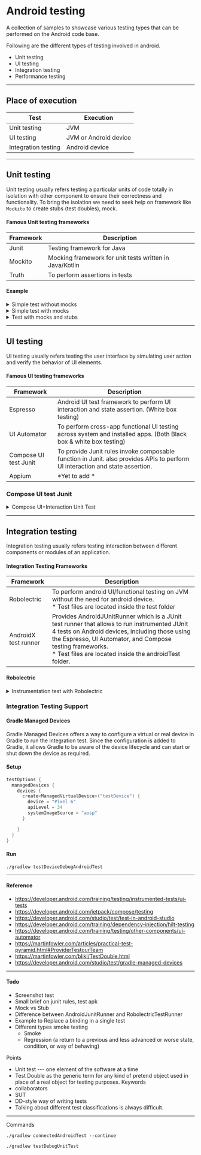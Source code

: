 # Android testing

A collection of samples to showcase various testing types that can be performed on the Android code base.

Following are the different types of testing involved in android.

* Unit testing
* UI testing
* Integration testing
* Performance testing

<hr/>

## Place of execution

| Test 				           | Execution             |
|---------------------|-----------------------|
| Unit testing        | JVM                   |
| UI testing          | JVM or Android device |
| Integration testing | Android device        |

<hr/>

## Unit testing

Unit testing usually refers testing a particular units of code totally in isolation with other component to ensure their
correctness and functionality.
To bring the isolation we need to seek help on framework like `Mockito` to create stubs (test doubles), mock.

#### Famous Unit testing frameworks

| Framework 			 | Description                                             |    
|---------------|---------------------------------------------------------|
| Junit         | Testing framework for Java                              |
| Mockito       | Mocking framework for unit tests written in Java/Kotlin |
| Truth         | To perform assertions in tests                          |

#### Example

<details>
<summary>Simple test without mocks</summary>

#### System under test

```kotlin
data class Email(val value: String?) : Parcelable {
    fun isValid(): Boolean {
        return if (value == null) false else PatternsCompat.EMAIL_ADDRESS.matcher(value).matches()
    }
}
```

#### Test

```kotlin
class EmailTest {

    @Test
    fun shouldReturnIsValidAsFalseWhenEmailIsNull() {
        Truth.assertThat(Email(null).isValid()).isFalse()
    }

    @Test
    fun shouldReturnIsValidAsFalseWhenEmailIsInvalid() {
        Truth.assertThat(Email("aa@.com").isValid()).isFalse()
        Truth.assertThat(Email("aacd@aa.com@").isValid()).isFalse()
        Truth.assertThat(Email("").isValid()).isFalse()
        Truth.assertThat(Email("@gmail.com").isValid()).isFalse()
    }

    @Test
    fun shouldReturnIsValidAsTrueWhenEmailIsValid() {
        Truth.assertThat(Email("abcd@domain.com").isValid()).isTrue()
        Truth.assertThat(Email("a@domain.in").isValid()).isTrue()
    }
}
```

</details>

<details>
<summary>Simple test with mocks</summary>

#### System under test

```kotlin
@HiltViewModel
class ProfileViewModel @Inject constructor(
  savedStateHandle: SavedStateHandle,
  private val logoutUseCase: LogoutUseCase
) : ViewModel() {
  val emailAddress = savedStateHandle.get<String>(BundleArgs.KEY_EMAIL)
}
```

#### Test

```kotlin
@Test
fun `should return email value from saved state handle when email address is read from viewModel`() {
  val savedStateHandleMock = mockk<SavedStateHandle>()
  every<String?> { savedStateHandleMock[BundleArgs.KEY_EMAIL] } returns "abcd@gmail.com"

  val logoutUseCase = mockk<LogoutUseCase>()

  val profileViewModel = ProfileViewModel(savedStateHandleMock, logoutUseCase)
  assertThat(profileViewModel.emailAddress).isEqualTo("abcd@gmail.com")
}
```

</details>


<details>
<summary>Test with mocks and stubs</summary>

#### System under test

```kotlin
@HiltViewModel
class ProfileViewModel @Inject constructor(
  savedStateHandle: SavedStateHandle,
  private val logoutUseCase: LogoutUseCase
) : ViewModel() {
  val emailAddress = savedStateHandle.get<String>(BundleArgs.KEY_EMAIL)

  var shouldLogout by mutableStateOf(false)
    private set

  fun logout() {
    viewModelScope.launch {
      logoutUseCase.logout(Email(emailAddress))
      shouldLogout = true
    }
  }
}
```

#### Test

```kotlin
@Test
fun `should call logout callback when logout button is pressed`() = runTest(testDispatcher) {
    Dispatchers.setMain(testDispatcher)

    val savedStateHandleMock = mockk<SavedStateHandle>()
    every<String?> { savedStateHandleMock[BundleArgs.KEY_EMAIL] } returns "abcd@gmail.com"

    var isLogoutSuccess = false
    val logoutStub = object : LogoutUseCase {
      override suspend fun logout(email: Email) {
        isLogoutSuccess = true
      }
    }

    val profileViewModel = ProfileViewModel(savedStateHandleMock, logoutStub)
    assertThat(profileViewModel.emailAddress).isEqualTo("abcd@gmail.com")
    assertThat(profileViewModel.shouldLogout).isFalse()

    profileViewModel.logout()
    runCurrent()  // run current co routine to completion

    assertThat(profileViewModel.shouldLogout).isTrue()
    assertThat(isLogoutSuccess).isTrue()
  }
```

</details>

<hr/>

## UI testing

UI testing usually refers testing the user interface by simulating user action and verify the behavior of UI elements.

#### Famous UI testing frameworks

| Framework 			         | Description                                                                                                                   |        
|-----------------------|-------------------------------------------------------------------------------------------------------------------------------|
| Espresso		   	        | Android UI test framework to perform UI interaction and state assertion.  (White box testing)                                 |
| UI Automator          | To perform cross-app functional UI testing across system and installed apps. (Both Black box & white box testing)             |
| Compose UI test Junit | To provide Junit rules invoke composable function in Junit. also provides APIs to perform UI interaction and state assertion. |
| Appium				            | *Yet to add *	                                                                                                                |

### Compose UI test Junit

<details>
<summary>Compose UI+Interaction Unit Test </summary>

#### System under test

Test uses `RobolectricTestRunner` to run code on `JVM`.
Some code from `android.jar` requires special config to return use android resources and return default values (i.e.,
Log methods).

```
testOptions {
        unitTests {
            // Enables unit tests to use Android resources, assets, and manifests.
            isIncludeAndroidResources = true
            // Whether unmocked methods from android.jar should throw exceptions or return default values (i.e. zero or null).
            isReturnDefaultValues = true
        }
}
```

```kotlin
@Composable
fun Login(onSuccess: (email: Email) -> Unit, viewModel: LoginViewModel = hiltViewModel()) {

  LaunchedEffect(key1 = viewModel.loginState, block = {
    if (viewModel.loginState == LoginState.LoginSuccess) onSuccess(viewModel.email)
  })

  Column(
    modifier = Modifier
      .fillMaxSize()
      .padding(MaterialTheme.appDimens.mediumContentPadding),
    verticalArrangement = Arrangement.Center
  ) {
    Text(
      modifier = Modifier.padding(bottom = MaterialTheme.appDimens.largeContentPadding),
      text = stringResource(id = R.string.login),
      style = MaterialTheme.typography.headlineMedium
    )
    EmailInput(modifier = Modifier
      .semantics { testTagsAsResourceId = true;testTag = "emailInput" }
      .testTag("emailInput")
      .fillMaxWidth()
      .padding(bottom = MaterialTheme.appDimens.largeContentPadding),
      value = viewModel.email.value ?: "",
      isEnabled = viewModel.loginState !== LoginState.InProgress,
      onValueChange = viewModel::updateEmail)
    PasswordInput(modifier = Modifier
      .semantics { testTagsAsResourceId = true;testTag = "passwordInput" }
      .fillMaxWidth()
      .padding(bottom = MaterialTheme.appDimens.mediumContentPadding),
      value = viewModel.password.value ?: "",
      isEnabled = viewModel.loginState !== LoginState.InProgress,
      onValueChange = viewModel::updatePassword)
    if (viewModel.loginState === LoginState.LoginPending)
      PrimaryButton(modifier = Modifier
        .semantics { testTagsAsResourceId = true;testTag = "loginButton" }
        .fillMaxWidth(),
        text = stringResource(id = R.string.login),
        enabled = viewModel.isLoginButtonEnabled,
        onClick = viewModel::login)
    if (viewModel.loginState === LoginState.InProgress)
      CircularProgressIndicator(
        modifier = Modifier
          .semantics { testTagsAsResourceId = true;testTag = "progressLoader" }
          .align(Alignment.CenterHorizontally)
          .padding(MaterialTheme.appDimens.smallContentPadding)
      )
  }
}
```

#### Test

```kotlin
@RunWith(RobolectricTestRunner::class)
class LoginKtTest {

  @get:Rule
  val composeRule = createComposeRule()

  @get:Rule
  var mainCoroutineRule = MainCoroutineRule()

  @Test
  fun shouldEnableButtonOnlyWhenInputsAreValid() {
    with(composeRule) {
      val loginUseCase = mockk<LoginUseCaseImpl>()
      val loginViewModel = LoginViewModel(loginUseCase)
      setContent { Login(onSuccess = {}, viewModel = loginViewModel) }
      onNodeWithTag("loginButton").assertIsNotEnabled()

      onNodeWithTag("emailInput").performTextInput("abcd")
      onNodeWithTag("loginButton").assertIsNotEnabled()

      onNodeWithTag("emailInput").performTextInput("abcd@gmail.com")
      onNodeWithTag("loginButton").assertIsNotEnabled()

      onNodeWithTag("passwordInput").performTextInput("12")
      onNodeWithTag("loginButton").assertIsNotEnabled()

      onNodeWithTag("passwordInput").performTextInput("12345")
      onNodeWithTag("loginButton").assertIsEnabled()
    }
  }
}
```

</details>

<hr/>

## Integration testing

Integration testing usually refers testing interaction between different components or modules of an application.

#### Integration Testing Frameworks

| Framework 			        | Description                                                                                                                                                                                                                                                                |
|----------------------|----------------------------------------------------------------------------------------------------------------------------------------------------------------------------------------------------------------------------------------------------------------------------|
| Robolectric			       | 	 To perform android UI/functional testing on JVM without the need for android device.<br/> * Test files are located inside the test folder                                                                                                                                |
| AndroidX test runner | Provides AndroidJUnitRunner which is a JUnit test runner that allows to run instrumented JUnit 4 tests on Android devices, including those using the Espresso, UI Automator, and Compose testing frameworks. <br/> * Test files are located inside the androidTest folder. |

#### Robolectric

<details>
<summary>Instrumentation test with Robolectric</summary>

Test uses `AndroidJUnitRunner` to run on android virtual/physical device.

#### System under test

```kotlin
@Composable
fun Login(onSuccess: (email: Email) -> Unit, viewModel: LoginViewModel = hiltViewModel()) {

  LaunchedEffect(key1 = viewModel.loginState, block = {
    if (viewModel.loginState == LoginState.LoginSuccess) onSuccess(viewModel.email)
  })

  Column(
    modifier = Modifier
      .fillMaxSize()
      .padding(MaterialTheme.appDimens.mediumContentPadding),
    verticalArrangement = Arrangement.Center
  ) {
    Text(
      modifier = Modifier.padding(bottom = MaterialTheme.appDimens.largeContentPadding),
      text = stringResource(id = R.string.login),
      style = MaterialTheme.typography.headlineMedium
    )
    EmailInput(modifier = Modifier
      .semantics { testTagsAsResourceId = true;testTag = "emailInput" }
      .testTag("emailInput")
      .fillMaxWidth()
      .padding(bottom = MaterialTheme.appDimens.largeContentPadding),
      value = viewModel.email.value ?: "",
      isEnabled = viewModel.loginState !== LoginState.InProgress,
      onValueChange = viewModel::updateEmail)
    PasswordInput(modifier = Modifier
      .semantics { testTagsAsResourceId = true;testTag = "passwordInput" }
      .fillMaxWidth()
      .padding(bottom = MaterialTheme.appDimens.mediumContentPadding),
      value = viewModel.password.value ?: "",
      isEnabled = viewModel.loginState !== LoginState.InProgress,
      onValueChange = viewModel::updatePassword)
    if (viewModel.loginState === LoginState.LoginPending)
      PrimaryButton(modifier = Modifier
        .semantics { testTagsAsResourceId = true;testTag = "loginButton" }
        .fillMaxWidth(),
        text = stringResource(id = R.string.login),
        enabled = viewModel.isLoginButtonEnabled,
        onClick = viewModel::login)
    if (viewModel.loginState === LoginState.InProgress)
      CircularProgressIndicator(
        modifier = Modifier
          .semantics { testTagsAsResourceId = true;testTag = "progressLoader" }
          .align(Alignment.CenterHorizontally)
          .padding(MaterialTheme.appDimens.smallContentPadding)
      )
  }
}
```

#### Test

```kotlin
class LoginKtTest {

  @get:Rule
  val composeRule = createComposeRule()

  @Test
  fun shouldEnableButtonOnlyWhenInputsAreValid() {

    val loginUseCase = mockk<LoginUseCaseImpl>(relaxed = true)
    val loginViewModel = LoginViewModel(loginUseCase)

    coEvery { loginUseCase.login(any(), any()) } returns Unit

    with(composeRule) {
      setContent { Login(onSuccess = {}, viewModel = loginViewModel) }
      onNodeWithTag("loginButton").assertIsNotEnabled()

      onNodeWithTag("emailInput").performTextInput("abcd")
      onNodeWithTag("loginButton").assertIsNotEnabled()

      onNodeWithTag("emailInput").performTextInput("abcd@gmail.com")
      onNodeWithTag("loginButton").assertIsNotEnabled()

      onNodeWithTag("passwordInput").performTextInput("12")
      onNodeWithTag("loginButton").assertIsNotEnabled()

      onNodeWithTag("passwordInput").performTextInput("12345")
      onNodeWithTag("loginButton").assertIsEnabled()
    }
  }
}
```

</details>

### Integration Testing Support

#### Gradle Managed Devices

Gradle Managed Devices offers a way to configure a virtual or real device in Gradle to run the integration test. Since
the configuration is added to Gradle, it allows Gradle to be aware of the device lifecycle and can start or shut down
the device as required.

#### Setup

```kotlin
testOptions {
  managedDevices {
    devices {
      create<ManagedVirtualDevice>("testDevice") {
        device = "Pixel 6"
        apiLevel = 34
        systemImageSource = "aosp"
      }

    }
  }
}
```

#### Run

```shell
./gradlew testDeviceDebugAndroidTest
```

<hr/>

#### Reference

* https://developer.android.com/training/testing/instrumented-tests/ui-tests
* https://developer.android.com/jetpack/compose/testing
* https://developer.android.com/studio/test/test-in-android-studio
* https://developer.android.com/training/dependency-injection/hilt-testing
* https://developer.android.com/training/testing/other-components/ui-automator
* https://martinfowler.com/articles/practical-test-pyramid.html#ProviderTestourTeam
* https://martinfowler.com/bliki/TestDouble.html
* https://developer.android.com/studio/test/gradle-managed-devices

<hr/>

#### Todo

* Screenshot test
* Small brief on junit rules, test apk
* Mock vs Stub
* Difference between AndroidJunitRunner and RobolectricTestRunner
* Example to Replace a binding in a single test
* Different types smoke testing 
  * Smoke
  * Regression (a return to a previous and less advanced or worse state, condition, or way of behaving)

Points

- Unit test --- one element of the software at a time
- Test Double as the generic term for any kind of pretend object used in place of a real object for testing purposes.
  Keywords
- collaborators
- SUT
- DD-style way of writing tests
- Talking about different test classifications is always difficult.

<hr/>
Commands

`./gradlew connectedAndroidTest --continue`

`./gradlew testDebugUnitTest`



